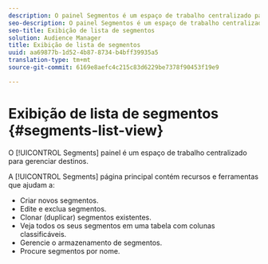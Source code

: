 ```yaml
---
description: O painel Segmentos é um espaço de trabalho centralizado para gerenciar destinos.
seo-description: O painel Segmentos é um espaço de trabalho centralizado para gerenciar destinos.
seo-title: Exibição de lista de segmentos
solution: Audience Manager
title: Exibição de lista de segmentos
uuid: aa69877b-1d52-4b87-8734-b4bff39935a5
translation-type: tm+mt
source-git-commit: 6169e8aefc4c215c83d6229be7378f90453f19e9

---
```



# Exibição de lista de segmentos {#segments-list-view}

O [!UICONTROL Segments] painel é um espaço de trabalho centralizado para gerenciar destinos.

A [!UICONTROL Segments] página principal contém recursos e ferramentas que ajudam a:

* Criar novos segmentos.
* Edite e exclua segmentos.
* Clonar (duplicar) segmentos existentes.
* Veja todos os seus segmentos em uma tabela com colunas classificáveis.
* Gerencie o armazenamento de segmentos.
* Procure segmentos por nome.